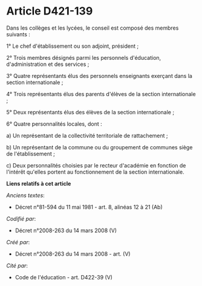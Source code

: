 # Article D421-139

Dans les collèges et les lycées, le conseil est composé des membres suivants :

1° Le chef d'établissement ou son adjoint, président ;

2° Trois membres désignés parmi les personnels d'éducation, d'administration et des services ;

3° Quatre représentants élus des personnels enseignants exerçant dans la section internationale ;

4° Trois représentants élus des parents d'élèves de la section internationale ;

5° Deux représentants élus des élèves de la section internationale ;

6° Quatre personnalités locales, dont :

a) Un représentant de la collectivité territoriale de rattachement ;

b) Un représentant de la commune ou du groupement de communes siège de l'établissement ;

c) Deux personnalités choisies par le recteur d'académie en fonction de l'intérêt qu'elles portent au fonctionnement de la
section internationale.

**Liens relatifs à cet article**

_Anciens textes_:

  - Décret n°81-594 du 11 mai 1981 - art. 8, alinéas 12 à 21 (Ab)

_Codifié par_:

  - Décret n°2008-263 du 14 mars 2008 (V)

_Créé par_:

  - Décret n°2008-263 du 14 mars 2008 - art. (V)

_Cité par_:

  - Code de l'éducation - art. D422-39 (V)
